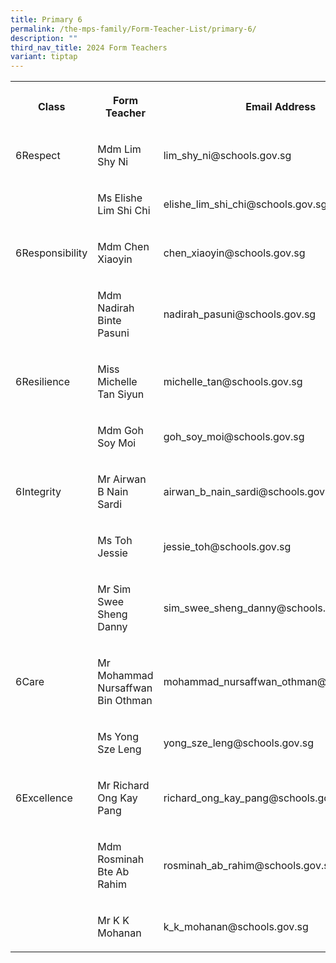 ```yaml
---
title: Primary 6
permalink: /the-mps-family/Form-Teacher-List/primary-6/
description: ""
third_nav_title: 2024 Form Teachers
variant: tiptap
---
```

<table style="minWidth: 75px">
<colgroup>
<col>
<col>
<col>
</colgroup>
<tbody>
<tr>
<th rowspan="1" colspan="1">
<p>Class</p>
</th>
<th rowspan="1" colspan="1">
<p>Form Teacher</p>
</th>
<th rowspan="1" colspan="1">
<p>Email Address</p>
</th>
</tr>
<tr>
<td rowspan="1" colspan="1">
<p>6Respect</p>
</td>
<td rowspan="1" colspan="1">
<p>Mdm Lim Shy Ni</p>
</td>
<td rowspan="1" colspan="1">
<p>lim_shy_ni@schools.gov.sg</p>
</td>
</tr>
<tr>
<td rowspan="1" colspan="1">
<p></p>
</td>
<td rowspan="1" colspan="1">
<p>Ms Elishe Lim Shi Chi</p>
</td>
<td rowspan="1" colspan="1">
<p>elishe_lim_shi_chi@schools.gov.sg</p>
</td>
</tr>
<tr>
<td rowspan="1" colspan="1">
<p>6Responsibility</p>
</td>
<td rowspan="1" colspan="1">
<p>Mdm Chen Xiaoyin</p>
</td>
<td rowspan="1" colspan="1">
<p>chen_xiaoyin@schools.gov.sg</p>
</td>
</tr>
<tr>
<td rowspan="1" colspan="1">
<p></p>
</td>
<td rowspan="1" colspan="1">
<p>Mdm Nadirah Binte Pasuni</p>
</td>
<td rowspan="1" colspan="1">
<p>nadirah_pasuni@schools.gov.sg</p>
</td>
</tr>
<tr>
<td rowspan="1" colspan="1">
<p>6Resilience</p>
</td>
<td rowspan="1" colspan="1">
<p>Miss Michelle Tan Siyun</p>
</td>
<td rowspan="1" colspan="1">
<p>michelle_tan@schools.gov.sg</p>
</td>
</tr>
<tr>
<td rowspan="1" colspan="1">
<p></p>
</td>
<td rowspan="1" colspan="1">
<p>Mdm Goh Soy Moi</p>
</td>
<td rowspan="1" colspan="1">
<p>goh_soy_moi@schools.gov.sg</p>
</td>
</tr>
<tr>
<td rowspan="1" colspan="1">
<p>6Integrity</p>
</td>
<td rowspan="1" colspan="1">
<p>Mr Airwan B Nain Sardi</p>
</td>
<td rowspan="1" colspan="1">
<p>airwan_b_nain_sardi@schools.gov.sg</p>
</td>
</tr>
<tr>
<td rowspan="1" colspan="1">
<p></p>
</td>
<td rowspan="1" colspan="1">
<p>Ms Toh Jessie</p>
</td>
<td rowspan="1" colspan="1">
<p>jessie_toh@schools.gov.sg</p>
</td>
</tr>
<tr>
<td rowspan="1" colspan="1">
<p></p>
</td>
<td rowspan="1" colspan="1">
<p>Mr Sim Swee Sheng Danny</p>
</td>
<td rowspan="1" colspan="1">
<p>sim_swee_sheng_danny@schools.gov.sg</p>
</td>
</tr>
<tr>
<td rowspan="1" colspan="1">
<p>6Care</p>
</td>
<td rowspan="1" colspan="1">
<p>Mr Mohammad Nursaffwan Bin Othman</p>
</td>
<td rowspan="1" colspan="1">
<p>mohammad_nursaffwan_othman@schools.gov.sg</p>
</td>
</tr>
<tr>
<td rowspan="1" colspan="1">
<p></p>
</td>
<td rowspan="1" colspan="1">
<p>Ms Yong Sze Leng</p>
</td>
<td rowspan="1" colspan="1">
<p>yong_sze_leng@schools.gov.sg</p>
</td>
</tr>
<tr>
<td rowspan="1" colspan="1">
<p>6Excellence</p>
</td>
<td rowspan="1" colspan="1">
<p>Mr Richard Ong Kay Pang</p>
</td>
<td rowspan="1" colspan="1">
<p>richard_ong_kay_pang@schools.gov.sg</p>
</td>
</tr>
<tr>
<td rowspan="1" colspan="1">
<p></p>
</td>
<td rowspan="1" colspan="1">
<p>Mdm Rosminah Bte Ab Rahim</p>
</td>
<td rowspan="1" colspan="1">
<p>rosminah_ab_rahim@schools.gov.sg</p>
</td>
</tr>
<tr>
<td rowspan="1" colspan="1">
<p></p>
</td>
<td rowspan="1" colspan="1">
<p>Mr K K Mohanan</p>
</td>
<td rowspan="1" colspan="1">
<p>k_k_mohanan@schools.gov.sg</p>
</td>
</tr>
</tbody>
</table>
<p></p>